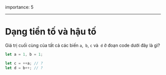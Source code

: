 importance: 5

---

# Dạng tiền tố và hậu tố

Giá trị cuối cùng của tất cả các biến `a`,` b`, `c` và` d` ở đoạn code dưới đây là gì?

```js
let a = 1, b = 1;

let c = ++a; // ?
let d = b++; // ?
```
